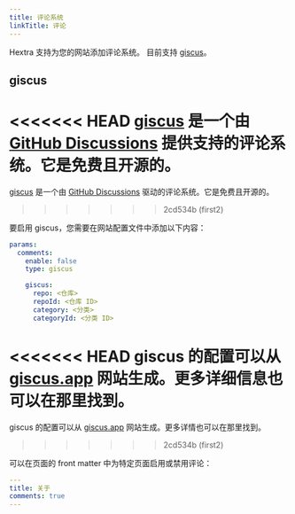 ```yaml
---
title: 评论系统
linkTitle: 评论
---
```


Hextra 支持为您的网站添加评论系统。
目前支持 [giscus](https://giscus.app/)。

<!--more-->

## giscus

<<<<<<< HEAD
[giscus](https://giscus.app/) 是一个由 [GitHub Discussions](https://docs.github.com/en/discussions) 提供支持的评论系统。它是免费且开源的。
=======
[giscus](https://giscus.app/) 是一个由 [GitHub Discussions](https://docs.github.com/en/discussions) 驱动的评论系统。它是免费且开源的。
>>>>>>> 2cd534b (first2)

要启用 giscus，您需要在网站配置文件中添加以下内容：

```yaml {filename="hugo.yaml"}
params:
  comments:
    enable: false
    type: giscus

    giscus:
      repo: <仓库>
      repoId: <仓库 ID>
      category: <分类>
      categoryId: <分类 ID>
```

<<<<<<< HEAD
giscus 的配置可以从 [giscus.app](https://giscus.app/) 网站生成。更多详细信息也可以在那里找到。
=======
giscus 的配置可以从 [giscus.app](https://giscus.app/) 网站生成。更多详情也可以在那里找到。
>>>>>>> 2cd534b (first2)

可以在页面的 front matter 中为特定页面启用或禁用评论：

```yaml {filename="content/docs/about.md"}
---
title: 关于
comments: true
---
```
